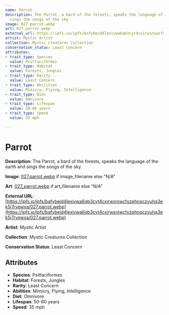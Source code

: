 ```yaml
---
name: Parrot
description: The Parrot, a bard of the forests, speaks the language of the earth and
  sings the songs of the sky.
image: 027.parrot.webp
art: 027_parrot.webp
external_url: https://ipfs.io/ipfs/bafybeid4lexivwa6qb3cyt4cxirwsniwcfxzphnqczyuhq3ek5j7rvewxa/027.parrot.webp
artist: Mystic Artist
collection: Mystic Creatures Collection
conservation_status: Least Concern
attributes:
- trait_type: Species
  value: Psittaciformes
- trait_type: Habitat
  value: Forests, Jungles
- trait_type: Rarity
  value: Least Concern
- trait_type: Abilities
  value: Mimicry, Flying, Intelligence
- trait_type: Diet
  value: Omnivore
- trait_type: Lifespan
  value: 50-80 years
- trait_type: Speed
  value: 35 mph

---
```


# Parrot

**Description**: The Parrot, a bard of the forests, speaks the language of the earth and sings the songs of the sky.

**Image**: [027.parrot.webp](./027.parrot.webp) if image_filename else "N/A"

**Art**: [027_parrot.webp](./027_parrot.webp) if art_filename else "N/A"

**External URL**: [https://ipfs.io/ipfs/bafybeid4lexivwa6qb3cyt4cxirwsniwcfxzphnqczyuhq3ek5j7rvewxa/027.parrot.webp](https://ipfs.io/ipfs/bafybeid4lexivwa6qb3cyt4cxirwsniwcfxzphnqczyuhq3ek5j7rvewxa/027.parrot.webp)

**Artist**: Mystic Artist

**Collection**: Mystic Creatures Collection

**Conservation Status**: Least Concern

## Attributes
- **Species**: Psittaciformes
- **Habitat**: Forests, Jungles
- **Rarity**: Least Concern
- **Abilities**: Mimicry, Flying, Intelligence
- **Diet**: Omnivore
- **Lifespan**: 50-80 years
- **Speed**: 35 mph
